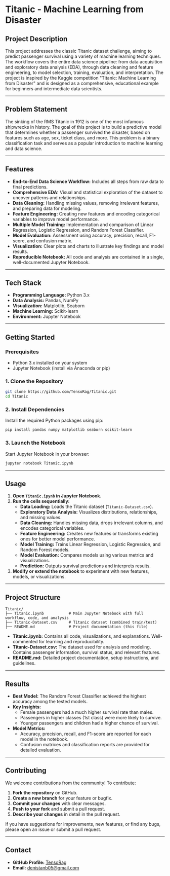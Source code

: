 # Titanic - Machine Learning from Disaster

## Project Description
This project addresses the classic Titanic dataset challenge, aiming to predict passenger survival using a variety of machine learning techniques. The workflow covers the entire data science pipeline: from data acquisition and exploratory data analysis (EDA), through data cleaning and feature engineering, to model selection, training, evaluation, and interpretation. The project is inspired by the Kaggle competition "Titanic: Machine Learning from Disaster" and is designed as a comprehensive, educational example for beginners and intermediate data scientists.

---

## Problem Statement
The sinking of the RMS Titanic in 1912 is one of the most infamous shipwrecks in history. The goal of this project is to build a predictive model that determines whether a passenger survived the disaster, based on features such as age, sex, ticket class, and more. This problem is a binary classification task and serves as a popular introduction to machine learning and data science.

---

## Features
- **End-to-End Data Science Workflow:** Includes all steps from raw data to final predictions.
- **Comprehensive EDA:** Visual and statistical exploration of the dataset to uncover patterns and relationships.
- **Data Cleaning:** Handling missing values, removing irrelevant features, and preparing data for modeling.
- **Feature Engineering:** Creating new features and encoding categorical variables to improve model performance.
- **Multiple Model Training:** Implementation and comparison of Linear Regression, Logistic Regression, and Random Forest Classifier.
- **Model Evaluation:** Assessment using accuracy, precision, recall, F1-score, and confusion matrix.
- **Visualization:** Clear plots and charts to illustrate key findings and model results.
- **Reproducible Notebook:** All code and analysis are contained in a single, well-documented Jupyter Notebook.

---

## Tech Stack
- **Programming Language:** Python 3.x
- **Data Analysis:** Pandas, NumPy
- **Visualization:** Matplotlib, Seaborn
- **Machine Learning:** Scikit-learn
- **Environment:** Jupyter Notebook

---

## Getting Started

### Prerequisites
- Python 3.x installed on your system
- Jupyter Notebook (install via Anaconda or pip)

### 1. Clone the Repository
```bash
git clone https://github.com/TensoRag/Titanic.git
cd Titanic
```

### 2. Install Dependencies
Install the required Python packages using pip:
```bash
pip install pandas numpy matplotlib seaborn scikit-learn
```

### 3. Launch the Notebook
Start Jupyter Notebook in your browser:
```bash
jupyter notebook Titanic.ipynb
```

---

## Usage
1. **Open `Titanic.ipynb` in Jupyter Notebook.**
2. **Run the cells sequentially:**
   - **Data Loading:** Loads the Titanic dataset (`Titanic-Dataset.csv`).
   - **Exploratory Data Analysis:** Visualizes distributions, relationships, and missing values.
   - **Data Cleaning:** Handles missing data, drops irrelevant columns, and encodes categorical variables.
   - **Feature Engineering:** Creates new features or transforms existing ones for better model performance.
   - **Model Training:** Trains Linear Regression, Logistic Regression, and Random Forest models.
   - **Model Evaluation:** Compares models using various metrics and visualizations.
   - **Prediction:** Outputs survival predictions and interprets results.
3. **Modify or extend the notebook** to experiment with new features, models, or visualizations.

---

## Project Structure
```
Titanic/
├── Titanic.ipynb           # Main Jupyter Notebook with full workflow, code, and analysis
├── Titanic-Dataset.csv     # Titanic dataset (combined train/test)
├── README.md               # Project documentation (this file)
```
- **Titanic.ipynb:** Contains all code, visualizations, and explanations. Well-commented for learning and reproducibility.
- **Titanic-Dataset.csv:** The dataset used for analysis and modeling. Contains passenger information, survival status, and relevant features.
- **README.md:** Detailed project documentation, setup instructions, and guidelines.

---

## Results
- **Best Model:** The Random Forest Classifier achieved the highest accuracy among the tested models.
- **Key Insights:**
  - Female passengers had a much higher survival rate than males.
  - Passengers in higher classes (1st class) were more likely to survive.
  - Younger passengers and children had a higher chance of survival.
- **Model Metrics:**
  - Accuracy, precision, recall, and F1-score are reported for each model in the notebook.
  - Confusion matrices and classification reports are provided for detailed evaluation.

---

## Contributing
We welcome contributions from the community! To contribute:
1. **Fork the repository** on GitHub.
2. **Create a new branch** for your feature or bugfix.
3. **Commit your changes** with clear messages.
4. **Push to your fork** and submit a pull request.
5. **Describe your changes** in detail in the pull request.

If you have suggestions for improvements, new features, or find any bugs, please open an issue or submit a pull request.

---

## Contact
- **GitHub Profile:** [TensoRag](https://github.com/TensoRag)
- **Email:** denistanb05@gmail.com

